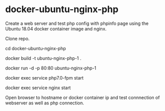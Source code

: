 # docker-ubuntu-nginx-php
Create a web server and test php config with phpinfo page using the Ubuntu 18.04 docker container image and nginx.

Clone repo.

cd docker-ubuntu-nginx-php

docker build -t ubuntu-nginx-php-1 .

docker run -d -p 80:80 ubuntu-nginx-php-1

docker exec <CONTAINERNAME> service php7.0-fpm start
  
docker exec <CONTAINERNAME> service nginx start

Open browser to hostname or docker container ip and test connnection of webserver as well as php connection.


